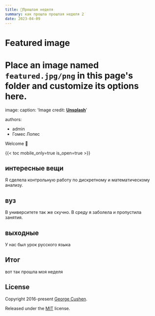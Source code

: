 ```yaml
---
title: 🎉Прошлая неделя 
summary: как прошла прошлая неделя 2
date: 2023-04-09
---
```


# Featured image
# Place an image named `featured.jpg/png` in this page's folder and customize its options here.
image:
  caption: 'Image credit: [**Unsplash**](https://unsplash.com)'

authors:
  - admin
  - Гомес Лопес

Welcome 👋

{{< toc mobile_only=true is_open=true >}}

## интересные вещи

Я сделела контрольную работу по дискретному и математическому анализу.

## вуз

В университете так же скучно. В среду я заболела и пропустила занятия.

## выходные

У нас был урок русского языка

## Итог

вот так прошла моя неделя


## License

Copyright 2016-present [George Cushen](https://georgecushen.com).

Released under the [MIT](https://github.com/HugoBlox/hugo-blox-builder/blob/main/LICENSE.md) license.
